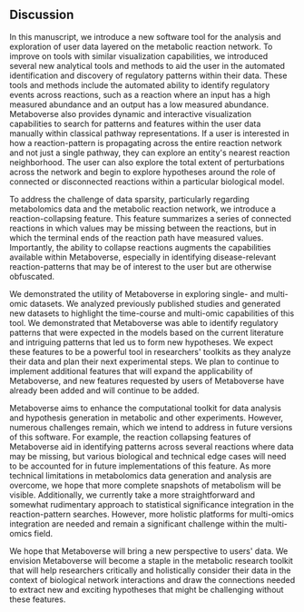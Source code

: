 ## Discussion

In this manuscript, we introduce a new software tool for the analysis and exploration of user data layered on the metabolic reaction network. To improve on tools with similar visualization capabilities, we introduced several new analytical tools and methods to aid the user in the automated identification and discovery of regulatory patterns within their data. These tools and methods include the automated ability to identify regulatory events across reactions, such as a reaction where an input has a high measured abundance and an output has a low measured abundance. Metaboverse also provides dynamic and interactive visualization capabilities to search for patterns and features within the user data manually within classical pathway representations. If a user is interested in how a reaction-pattern is propagating across the entire reaction network and not just a single pathway, they can explore an entity's nearest reaction neighborhood. The user can also explore the total extent of perturbations across the network and begin to explore hypotheses around the role of connected or disconnected reactions within a particular biological model.

To address the challenge of data sparsity, particularly regarding metabolomics data and the metabolic reaction network, we introduce a reaction-collapsing feature. This feature summarizes a series of connected reactions in which values may be missing between the reactions, but in which the terminal ends of the reaction path have measured values. Importantly, the ability to collapse reactions augments the capabilities available within Metaboverse, especially in identifying disease-relevant reaction-patterns that may be of interest to the user but are otherwise obfuscated.  

We demonstrated the utility of Metaboverse in exploring single- and multi-omic datasets. We analyzed previously published studies and generated new datasets to highlight the time-course and multi-omic capabilities of this tool. We demonstrated that Metaboverse was able to identify regulatory patterns that were expected in the models based on the current literature and intriguing patterns that led us to form new hypotheses. We expect these features to be a powerful tool in researchers' toolkits as they analyze their data and plan their next experimental steps. We plan to continue to implement additional features that will expand the applicability of Metaboverse, and new features requested by users of Metaboverse have already been added and will continue to be added.

Metaboverse aims to enhance the computational toolkit for data analysis and hypothesis generation in metabolic and other experiments. However, numerous challenges remain, which we intend to address in future versions of this software. For example, the reaction collapsing features of Metaboverse aid in identifying patterns across several reactions where data may be missing, but various biological and technical edge cases will need to be accounted for in future implementations of this feature. As more technical limitations in metabolomics data generation and analysis are overcome, we hope that more complete snapshots of metabolism will be visible. Additionally, we currently take a more straightforward and somewhat rudimentary approach to statistical significance integration in the reaction-pattern searches. However, more holistic platforms for multi-omics integration are needed and remain a significant challenge within the multi-omics field.

We hope that Metaboverse will bring a new perspective to users' data. We envision Metaboverse will become a staple in the metabolic research toolkit that will help researchers critically and holistically consider their data in the context of biological network interactions and draw the connections needed to extract new and exciting hypotheses that might be challenging without these features.
